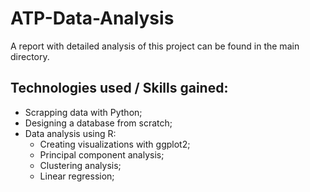 # ATP-Data-Analysis

A report with detailed analysis of this project can be found in the main directory.

## Technologies used / Skills gained:
- Scrapping data with Python;
- Designing a database from scratch;
- Data analysis using R:
  - Creating visualizations with ggplot2;
  - Principal component analysis;
  - Clustering analysis;
  - Linear regression;
